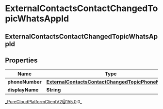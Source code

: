 # ExternalContactsContactChangedTopicWhatsAppId

## ExternalContactsContactChangedTopicWhatsAppId

## Properties

|Name | Type | Description | Notes|
|------------ | ------------- | ------------- | -------------|
| **phoneNumber** | [**ExternalContactsContactChangedTopicPhoneNumber**](ExternalContactsContactChangedTopicPhoneNumber) |  | [optional] |
| **displayName** | **String** |  | [optional] |



_PureCloudPlatformClientV2@155.0.0_
